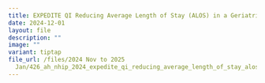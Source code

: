 ```yaml
---
title: EXPEDITE QI Reducing Average Length of Stay (ALOS) in a Geriatric ward
date: 2024-12-01
layout: file
description: ""
image: ""
variant: tiptap
file_url: /files/2024 Nov to 2025
  Jan/426_ah_nhip_2024_expedite_qi_reducing_average_length_of_stay_alos_in_a_geriatric_ward.pdf
---
```

